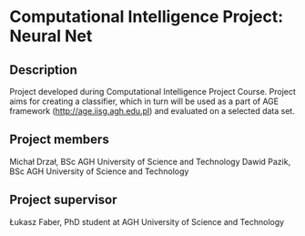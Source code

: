 Computational Intelligence Project: Neural Net
=============================================

Description
-----------
Project developed during Computational Intelligence Project Course. Project aims for creating a classifier, which in turn will be used as a part of AGE framework (http://age.iisg.agh.edu.pl) and evaluated on a selected data set. 

Project members
---------------

Michał Drzał, BSc AGH University of Science and Technology
Dawid Pazik, BSc AGH University of Science and Technology


Project supervisor
------------------
Łukasz Faber, PhD student at AGH University of Science and Technology
